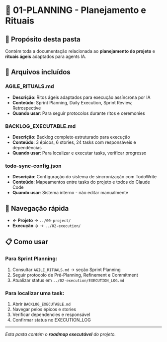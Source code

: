 # 🔄 **01-PLANNING** - Planejamento e Rituais

## 🎯 **Propósito desta pasta**
Contém toda a documentação relacionada ao **planejamento do projeto** e **rituais ágeis** adaptados para agents IA.

## 📄 **Arquivos incluídos**

### **AGILE_RITUALS.md**
- **Descrição**: Ritos ágeis adaptados para execução assíncrona por IA
- **Conteúdo**: Sprint Planning, Daily Execution, Sprint Review, Retrospective
- **Quando usar**: Para seguir protocolos durante ritos e ceremonies

### **BACKLOG_EXECUTABLE.md**
- **Descrição**: Backlog completo estruturado para execução
- **Conteúdo**: 3 épicos, 6 stories, 24 tasks com responsáveis e dependências
- **Quando usar**: Para localizar e executar tasks, verificar progresso

### **todo-sync-config.json**
- **Descrição**: Configuração do sistema de sincronização com TodoWrite
- **Conteúdo**: Mapeamentos entre tasks do projeto e todos do Claude Code
- **Quando usar**: Sistema interno - não editar manualmente

## 🔗 **Navegação rápida**

- **← Projeto** → `../00-project/`
- **Execução →** → `../02-execution/`

## 📋 **Como usar**

### **Para Sprint Planning:**
1. Consultar `AGILE_RITUALS.md` → seção Sprint Planning
2. Seguir protocolo de Pré-Planning, Refinement e Commitment
3. Atualizar status em `../02-execution/EXECUTION_LOG.md`

### **Para localizar uma task:**
1. Abrir `BACKLOG_EXECUTABLE.md`
2. Navegar pelos épicos e stories
3. Verificar dependencies e responsável
4. Confirmar status no EXECUTION_LOG

---
*Esta pasta contém o **roadmap executável** do projeto.*